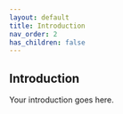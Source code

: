 ```yaml
---
layout: default
title: Introduction
nav_order: 2
has_children: false
---
```


## Introduction

Your introduction goes here. 